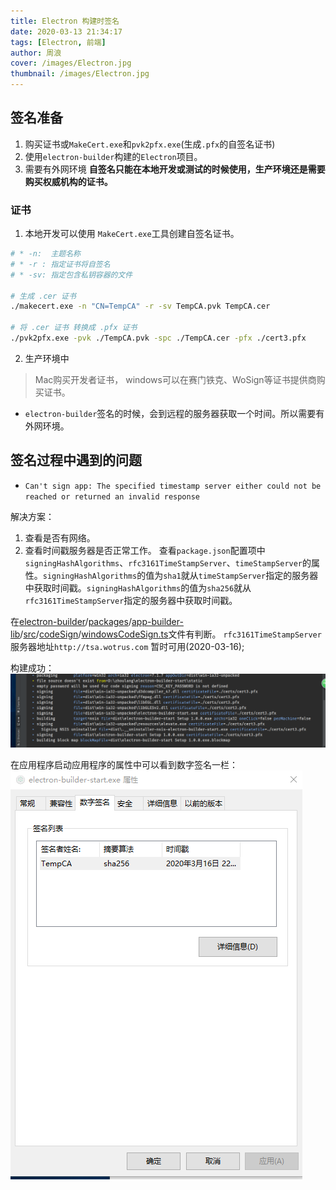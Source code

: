 ```yaml
---
title: Electron 构建时签名
date: 2020-03-13 21:34:17
tags: [Electron, 前端]
author: 周浪
cover: /images/Electron.jpg
thumbnail: /images/Electron.jpg
---       
```


## 签名准备

1. 购买证书或`MakeCert.exe`和`pvk2pfx.exe`(生成`.pfx`的自签名证书)
2. 使用`electron-builder`构建的`Electron`项目。
3. 需要有外网环境
**自签名只能在本地开发或测试的时候使用，生产环境还是需要购买权威机构的证书。**

<!--more-->

### 证书
1. 本地开发可以使用 `MakeCert.exe`工具创建自签名证书。

```bash
# * -n:  主题名称
# * -r : 指定证书将自签名
# * -sv: 指定包含私钥容器的文件

# 生成 .cer 证书
./makecert.exe -n "CN=TempCA" -r -sv TempCA.pvk TempCA.cer

# 将 .cer 证书 转换成 .pfx 证书
./pvk2pfx.exe -pvk ./TempCA.pvk -spc ./TempCA.cer -pfx ./cert3.pfx

```
2. 生产环境中
> Mac购买开发者证书， windows可以在赛门铁克、WoSign等证书提供商购买证书。
       
* `electron-builder`签名的时候，会到远程的服务器获取一个时间。所以需要有外网环境。

## 签名过程中遇到的问题

* `Can't sign app: The specified timestamp server either could not be reached or returned an invalid response`

解决方案：
1. 查看是否有网络。
2. 查看时间戳服务器是否正常工作。
   查看`package.json`配置项中 `signingHashAlgorithms`、`rfc3161TimeStampServer`、`timeStampServer`的属性。`signingHashAlgorithms`的值为`sha1`就从`timeStampServer`指定的服务器中获取时间戳。`signingHashAlgorithms`的值为`sha256`就从`rfc3161TimeStampServer`指定的服务器中获取时间戳。

  在[electron-builder](https://github.com/electron-userland/electron-builder)/[packages](https://github.com/electron-userland/electron-builder/tree/master/packages)/[app-builder-lib](https://github.com/electron-userland/electron-builder/tree/master/packages/app-builder-lib)/[src](https://github.com/electron-userland/electron-builder/tree/master/packages/app-builder-lib/src)/[codeSign](https://github.com/electron-userland/electron-builder/tree/master/packages/app-builder-lib/src/codeSign)/[windowsCodeSign.ts](https://github.com/electron-userland/electron-builder/blob/master/packages/app-builder-lib/src/codeSign/windowsCodeSign.ts#L199)文件有判断。 `rfc3161TimeStampServer`服务器地址`http://tsa.wotrus.com` 暂时可用(2020-03-16);
         
  构建成功：
  ![](/images/electron_build_success.png)

  在应用程序启动应用程序的属性中可以看到数字签名一栏：
  ![](/images/electron_build_success_2.png)